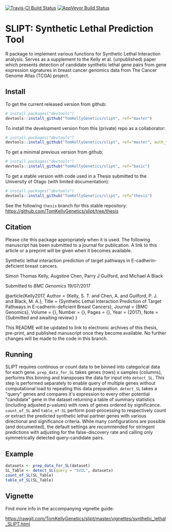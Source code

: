 [![Travis-CI Build Status](https://travis-ci.org/TomKellyGenetics/slipt.svg?branch=master)](https://travis-ci.org/TomKellyGenetics/slipt)
[![AppVeyor Build Status](https://ci.appveyor.com/api/projects/status/github/TomKellyGenetics/slipt?branch=master&svg=true)](https://ci.appveyor.com/project/TomKellyGenetics/slipt)

SLIPT: Synthetic Lethal Prediction Tool
===================

R package to implement various functions for Synthetic Lethal Interaction analysis. Serves as a supplement to the Kelly et al. (unpublished) paper which presents detection of candidate synthetic lethal gene pairs from gene expression signatures in breast cancer genomics data from The Cancer Genome Atlas (TCGA) project. 

## Install

To get the current released version from github:

```R
# install.packages("devtools")
devtools::install_github("TomKellyGenetics/slipt", ref="master")
```

To install the development version from this (private) repo as a collaborator:

```R
# install.packages("devtools")
devtools::install_github("TomKellyGenetics/slipt", ref="master", auth_token = "f5a2b533442dc71d55e230dc60ca2758254231e7")
```

To get a minimal previous version from github:

```R
# install.packages("devtools")
devtools::install_github("TomKellyGenetics/slipt", ref="basic")
```

To get a stable version with code used in a Thesis submitted to the University of Otago (with limited documentation):

```R
# install.packages("devtools")
devtools::install_github("TomKellyGenetics/slipt", ref="thesis")
```

See the following `thesis` branch for this stable repository: https://github.com/TomKellyGenetics/slipt/tree/thesis


## Citation 

Please cite this package appropriately when it is used. The following manuscript has been submitted to a journal for publication. A link to this article or a preprint will be given when it becomes available.

Synthetic lethal interaction prediction of target pathways in E-cadherin-deficient breast cancers.

Simon Thomas Kelly, Augstine Chen, Parry J Guilford, and Michael A Black

Submitted to _BMC Genomics_ 19/07/2017

@article{Kelly2017,
   Author = {Kelly, S. T. and Chen, A. and Guilford, P. J. and Black, M. A.},
   Title = {Synthetic Lethal Interaction Prediction of Target Pathways in E-cadherin-deficient Breast Cancers},
   Journal = {BMC Genomics},
   Volume = {},
   Number = {},
   Pages = {},
      Year = {2017},
   Note = {Submitted and awaiting review} }

This README will be updated to link to electronic archives of this thesis, pre-print, and published manuscript once they become available. No further changes will be made to the code in this branch.

## Running

SLIPT requires continous or count data to be binned into categorical data for each gene. `prep_data_for_SL` takes genes (rows) x samples (columns), performs this binning and transposes the data for input into `detect_SL`. This step is performed separately to enable query of multiple genes without computational load to repeating this data preparation. `detect_SL` takes a "query" genes and compares it's expression to every other potential "candidate" gene in the dataset returning a table of summary statistics (including adjusted p-values) with rows of genes ordered by significance. `count_of_SL` and `table_of-SL` perform post-processing to respectively count or extract the predicted synthetic lethal partner genes with various directional and significance criteria. While many configurations are possible (and documented), the default settings are recommended for stringent predictions with adjusting for the false-discovery rate and calling only symmetrically detected query-candidate pairs.

## Example
```R
datasetx <- prep_data_for_SL(dataset)
SL_Table <- detect_SL(query = "SVIL", datasetx)
count_of_SL(SL_Table)
table_of_SL(SL_Table)
```


## Vignette

Find more info in the accompanying vignette guide:

https://rawgit.com/TomKellyGenetics/slipt/master/vignettes/synthetic_lethal_SLIPT.html

